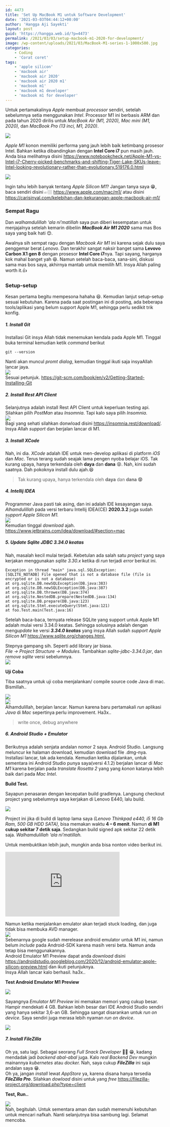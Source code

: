 ```yaml
---
id: 4473
title: 'Set Up MacBook M1 untuk Software Development'
date: '2021-03-03T04:44:12+00:00'
author: 'Hangga Aji Sayekti'
layout: post
guid: 'https://hangga.web.id/?p=4473'
permalink: /2021/03/03/setup-macbook-m1-2020-for-development/
image: /wp-content/uploads/2021/03/MacBook-M1-series-1-1000x500.jpg
categories:
    - Coding
    - 'Corat coret'
tags:
    - 'apple silicon'
    - 'macbook air'
    - 'macbook air 2020'
    - 'macbook air 2020 m1'
    - 'macbook m1'
    - 'macbook m1 developer'
    - 'macbook m1 for developer'
---
```


Untuk pertamakalinya *Apple* membuat *processor* sendiri, setelah sebelumnya setia menggunakan *Intel*. Processor M1 ini berbasis ARM dan pada tahun 2020 dirilis untuk *MacBook Air (M1, 2020), Mac mini (M1, 2020),* dan *MacBook Pro (13 inci, M1, 2020)*.

![](https://hangga.web.id/wp-content/uploads/2021/03/M1-product-card-700x394.jpg)

*Apple M1* konon memiliki performa yang jauh lebih baik ketimbang prosesor Intel. Bahkan ketika dibandingkan dengan **Intel Core i7** pun masih jauh. Anda bisa melihatnya disini <https://www.notebookcheck.net/Apple-M1-vs-Intel-i7-Cherry-picked-benchmarks-and-shifting-Tiger-Lake-SKUs-leave-Intel-looking-revolutionary-rather-than-evolutionary.519176.0.html>

![](https://hangga.web.id/wp-content/uploads/2021/03/csm_Productivity_performance_5_2bb26b4cde-700x395.jpg)

Ingin tahu lebih banyak tentang *Apple Silicon M1*? Jangan tanya saya 😁, baca sendiri disini 👉🏼 <https://www.apple.com/mac/m1/> atau disini <https://carisinyal.com/kelebihan-dan-kekurangan-apple-macbook-air-m1/>

### Sempat Ragu

Dan *walhamdulillah ‘ala ni’matillah* saya pun diberi kesempatan untuk menjajalnya setelah kemarin dibeliin ***MacBook Air M1 2020*** sama mas Bos saya yang baik hati 😊.

Awalnya sih sempat ragu dengan *Macbook Air M1* ini karena sejak dulu saya penggemar berat *Lenovo*. Dan terakhir sangat naksir banget sama **Levovo Carbon X1 gen 8** dengan prosesor **Intel Core i7**nya. Tapi sayang, harganya kok mahal banget yah 😆. Namun setelah baca-baca, sana-sini, diskusi sama mas bos saya, akhirnya mantab untuk memilih M1. Insya Allah paling worth it.👍

### Setup-setup

Kesan pertama begitu mempesona hahaha 😆. Kemudian lanjut setup-setup sesuai kebutuhan. Karena pada saat postingan ini di posting, ada beberapa tools/aplikasi yang belum support Apple M1, sehingga perlu sedikit trik konfig.

##### 1. Install Git

Installasi Git insya Allah tidak menemukan kendala pada Apple M1. Tinggal buka terminal kemudian ketik *command* berikut

```
git --version
```

Nanti akan muncul *promt dialog*, kemudian tinggal ikuti saja insyaAllah lancar jaya.  
![](https://hangga.web.id/wp-content/uploads/2021/03/git-osx-installer-700x508.png)  
Sesuai petunjuk. <https://git-scm.com/book/en/v2/Getting-Started-Installing-Git>

##### 2. Install Rest API Client

Selanjutnya adalah install Rest API Client untuk keperluan testing api. Silahkan pilih *PostMan* atau *Insomnia*. Tapi kalo saya pilih *Insomnia*.  
![](https://hangga.web.id/wp-content/uploads/2021/03/insomnia-core-700x382.png)  
Bagi yang sehati silahkan donwload disini <https://insomnia.rest/download/>. Insya Allah *support* dan berjalan lancar di M1.

##### 3. Install XCode

Nah, ini dia. *XCode* adalah IDE untuk men-develop aplikasi di platform *iOS* dan *Mac*. Terus terang sudah seajak lama pengen nyoba belajar iOS. Tak kurang upaya, hanya terkendala oleh **daya** dan **dana** 😝. Nah, kini sudah saatnya. Dah pokoknya install dulu ajah.😆

> Tak kurang upaya, hanya terkendala oleh **daya** dan **dana 😝**

##### 4. Intellij IDEA

Programmer Java pasti tak asing, dan ini adalah IDE kesayangan saya. *Alhamdulillah* pada versi terbaru Intellij IDEA(CE) **2020.3.2** juga sudah *support Apple Silicon M1.*  
![](https://hangga.web.id/wp-content/uploads/2021/03/Screen-Shot-2021-03-03-at-11.37.54-700x405.png)  
Kemudian tinggal *download* ajah. <https://www.jetbrains.com/idea/download/#section=mac>

##### 5. Update Sqlite JDBC 3.34.0 keatas

Nah, masalah kecil mulai terjadi. Kebetulan ada salah satu *project* yang saya kerjakan menggunakan *sqlite 3.30.x* ketika di *run* terjadi *error* berikut ini.

```
Exception in thread "main" java.sql.SQLException: 
[SQLITE_NOTADB] File opened that is not a database file (file is 
encrypted or is not a database)
at org.sqlite.DB.newSQLException(DB.java:383)
at org.sqlite.DB.newSQLException(DB.java:387)
at org.sqlite.DB.throwex(DB.java:374)
at org.sqlite.NestedDB.prepare(NestedDB.java:134)
at org.sqlite.DB.prepare(DB.java:123)
at org.sqlite.Stmt.executeQuery(Stmt.java:121)
at foo.Test.main(Test.java:16)
```

Setelah baca-baca, ternyata release SQLite yang support untuk Apple M1 adalah mulai versi 3.34.0 keatas. Sehingga solusinya adalah dengan meng*update* ke versi ***3.34.0 keatas*** yang insya Allah sudah *support* *Apple Silicon M1* <https://www.sqlite.org/changes.html.>

Stepnya gampang sih. Seperti add library jar biasa.  
*File -&gt; Project Structure -&gt; Modules*. Tambahkan *sqlite-jdbc-3.34.0.jar*, dan *remove* *sqlite* versi sebelumnya.  
![](https://hangga.web.id/wp-content/uploads/2021/03/Screen-Shot-2021-03-03-at-16.11.50-700x479.png)

**Uji Coba**

Tiba saatnya untuk uji coba menjalankan/ compile source code Java di mac. Bismillah..

![](https://hangga.web.id/wp-content/uploads/2021/03/Screen-Shot-2021-03-01-at-17.37.57-700x438.png)  
![](https://hangga.web.id/wp-content/uploads/2021/03/Screen-Shot-2021-03-01-at-17.36.56-700x438.png)  
Alhamdulillah, berjalan lancar. Namun karena baru pertamakali *run* aplikasi *Java* di *Mac* sepertinya perlu improvement. Ha3x..

> write once, debug anywhere

##### 6. Android Studio + Emulator

Berikutnya adalah senjata andalan nomor 2 saya. Android Studio. Langsung meluncur ke halaman download, kemudian download file .dmg-nya. Installasi lancar, tak ada kendala. Kemudian ketika dijalankan, untuk sementara ini Android Studio punya saya(versi 4.1.2) berjalan lancar di *Mac M1* karena berjalan pada *translate* *Rosetta 2* yang yang *konon* katanya lebih baik dari pada *Mac Intel*.

**Build Test.**

Sayapun penasaran dengan kecepatan build gradlenya. Langsung checkout project yang sebelumnya saya kerjakan di Lenovo E440, lalu build.

![](https://hangga.web.id/wp-content/uploads/2021/03/IMG_20210302_175121-700x363.jpg)

Project ini jika di build di laptop lama saya *(Lenovo Thinkpad e440, i5 16 Gb Ram, 500 GB HDD SATA),* bisa memakan waktu **4 – 6 menit**. Namun **di M1 cukup sekitar 7 detik saja**. Sedangkan build signed apk sekitar 22 detik saja. *Walhamdulillah ‘ala ni’matillah.*

Untuk membuktikan lebih jauh, mungkin anda bisa nonton video berikut ini.

<iframe allow="accelerometer; autoplay; clipboard-write; encrypted-media; gyroscope; picture-in-picture" allowfullscreen="" frameborder="0" height="203" loading="lazy" src="https://www.youtube.com/embed/VcN1RbFHtII?feature=oembed" title="M1 Macbook Air for Android Studio [Build Test] & AVD" width="360"></iframe>

Namun ketika menjalankan emulator akan terjadi stuck loading, dan juga tidak bisa membuka AVD manager.  
![](https://hangga.web.id/wp-content/uploads/2021/03/1AS9AYZsxfFmnjIBfSt0faQ-300x128.png)  
Sebenarnya google sudah merelease android emulator untuk M1 ini, namun belum *include* pada Android-SDK karena masih versi beta. Namun anda tetap bisa menggunakannya.  
Android Emulator M1 Preview dapat anda *download* disini <https://androidstudio.googleblog.com/2020/12/android-emulator-apple-silicon-preview.html> dan ikuti petunjuknya.  
Insya Allah lancar kalo berhasil. ha3x..

**Test Android Emulator M1 Preview**

![](https://hangga.web.id/wp-content/uploads/2021/03/Screen-Shot-2021-03-01-at-17.22.30-700x438.png)

Sayangnya *Emulator M1 Preview* ini memakan memori yang cukup besar. Hampir mendekati 4 GB. Bahkan lebih besar dari IDE Android Studio sendiri yang hanya sekitar 3,6-an GB. Sehingga sangat disarankan untuk *run on device*. Saya sendiri juga merasa lebih nyaman *run on device*.

![](https://hangga.web.id/wp-content/uploads/2021/03/Screen-Shot-2021-04-07-at-15.05.40-700x468.png)

##### 7. Install FileZilla

Oh ya, satu lagi. Sebagai seorang *Full Snack* *Developer* 🍔🍟 😁, kadang mendadak jadi *backend abal-abal* juga. Kalo *real Backend Dev* mungkin mainannya *kubernetes* atau *docker.* Nah, saya cukup ***FileZilla*** ini saja andalan saya 😁.  
Oh ya, jangan *install* lewat *AppStore* ya, karena disana hanya tersedia ***FileZilla Pro***. Silahkan *dowload* disini untuk yang *free* <https://filezilla-project.org/download.php?type=client>

**Test, Run..**

![](https://hangga.web.id/wp-content/uploads/2021/03/Screen-Shot-2021-03-03-at-11.56.48-700x438.png)  
Nah, begitulah. Untuk sementara aman dan sudah memenuhi kebutuhan untuk mencari nafkah. Nanti selanjutnya bisa sambung lagi. Selamat mencoba.